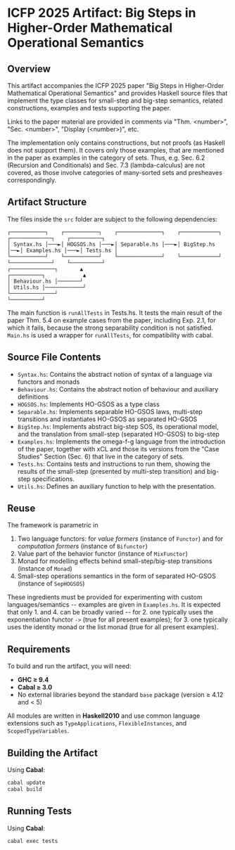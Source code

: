 # ICFP 2025 Artifact: Big Steps in Higher-Order Mathematical Operational Semantics

## Overview

This artifact accompanies the ICFP 2025 paper "Big Steps in Higher-Order Mathematical Operational Semantics" and provides Haskell source files that implement the type classes for small-step and big-step semantics, related constructions, examples and tests supporting the paper.

Links to the paper material are provided in comments via "Thm. \<number\>", "Sec. \<number\>", "Display (\<number\>)", etc.

The implementation only contains constructions, but not proofs (as Haskell does not support them). It covers only those examples, that are mentioned in the paper as examples in the category of sets. Thus, e.g. Sec. 6.2 (Recursion and Conditionals) and Sec. 7.3 (lambda-calculus) are not covered, as those involve categories of many-sorted sets and presheaves correspondingly.

## Artifact Structure

The files inside the ``src`` folder are subject to the following dependencies:

```                                             
┌───────────┐    ┌───────────┐    ┌──────────────┐    ┌────────────┐   ┌─────────────┐    ┌──────────┐
│ Syntax.hs │───►│ HOGSOS.hs │───►│ Separable.hs │───►│ BigStep.hs │──►│ Examples.hs │───►│ Tests.hs │
└───────────┘    └───────────┘    └──────────────┘    └────────────┘   └─────────────┘    └──────────┘ 
┌──────────────┐       ▲                                               ┌──────────┐            ▲  
│ Behaviour.hs │───────┘                                               │ Utils.hs │────────────┘
└──────────────┘                                                       └──────────┘
```

The main function is ``runAllTests`` in Tests.hs. It tests the main result of the paper Thm. 5.4 on example cases from the paper, including Exp. 2.1, for which it fails, because the strong separability condition is not satisfied. ``Main.hs`` is used a wrapper for ``runAllTests``, for compatibility with cabal.

## Source File Contents

- ``Syntax.hs``: Contains the abstract notion of syntax of a language via functors and monads
- ``Behaviour.hs``: Contains the abstract notion of behaviour and auxiliary definitions
- ``HOGSOS.hs``: Implements HO-GSOS as a type class
- ``Separable.hs``: Implements separable HO-GSOS laws, multi-step transitions and instantiates HO-GSOS as separated HO-GSOS 
- ``BigStep.hs``: Implements abstract big-step SOS, its operational model, and the translation from small-step (separated HO-GSOS) to big-step
- ``Examples.hs``: Implements the omega-f-g language from the introduction of the paper, together with xCL and those its versions from 
the "Case Studies" Section (Sec. 6) that live in the category of sets.
- ``Tests.hs``: Contains tests and instructions to run them, showing the results of the small-step (presented by multi-step transition) and big-step specifications.
- ``Utils.hs``: Defines an auxiliary function to help with the presentation.

## Reuse

The framework is parametric in 

1. Two language functors: for _value formers_ (instance of ``Functor``) and for _computation formers_ (instance of ``Bifunctor``) 
2. Value part of the behavior functor (instance of ``MixFunctor``)
3. Monad for modelling effects behind small-step/big-step transitions (instance of ``Monad``) 
4. Small-step operations semantics in the form of separated HO-GSOS (instance of ``SepHOGSOS``)

These ingredients must be provided for experimenting with custom languages/semantics -- examples are given in ``Examples.hs``. It is expected that only 1. and 4. can be broadly varied -- for 2. one typically uses the exponentiation functor ``->`` (true for all present examples); for 3. one typically uses the identity monad or the list monad (true for all present examples). 

## Requirements

To build and run the artifact, you will need:

- **GHC   ≥ 9.4**
- **Cabal ≥ 3.0**
- No external libraries beyond the standard `base` package (version ≥ 4.12 and < 5)

All modules are written in **Haskell2010** and use common language extensions such as `TypeApplications`, `FlexibleInstances`, and `ScopedTypeVariables`.

## Building the Artifact
Using **Cabal**:

```bash
cabal update
cabal build
```
## Running Tests
Using **Cabal**:

```bash
cabal exec tests
```
